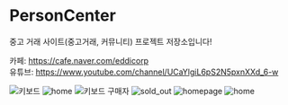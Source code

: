 # PersonCenter
중고 거래 사이트(중고거래, 커뮤니티) 프로젝트 저장소입니다!  

카페: https://cafe.naver.com/eddicorp  
유튜브: https://www.youtube.com/channel/UCaYlgiL6pS2N5pxnXXd_6-w  


![키보드](https://user-images.githubusercontent.com/80108373/210168728-af42737c-5dfc-4611-aeed-0a1152edde48.png)
![home](https://user-images.githubusercontent.com/80108373/210168729-40e6122b-7c6a-4b44-a588-e1f42ac2cf27.png)
![키보드 구매자](https://user-images.githubusercontent.com/80108373/210168730-9dd0a2aa-059a-4a44-a3ee-b7e6c6b16f85.png)
![sold_out](https://user-images.githubusercontent.com/80108373/210168731-d7d15f03-5769-4290-85c8-e324fdde6d4f.png)
![homepage](https://user-images.githubusercontent.com/80108373/210168732-e16e3ac6-ce2f-4560-b51d-07909dcc06b2.png)
![home](https://user-images.githubusercontent.com/80108373/210168735-ab1e4b27-713f-4fa8-b4ba-975f041d0022.png)

